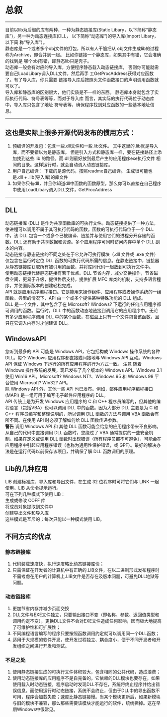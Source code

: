 # 总叙
***
目前以lib为后缀的库有两种，一种为静态链接库(Static 
Libary，以下简称“静态库”)，另一种为动态连接库(DLL，
以下简称“动态库”)的导入库(Import Libary，以下简
称“导入库”）。  
静态库是一个或者多个obj文件的打包，所以有人干脆把从
obj文件生成lib的过程称为Archive，即合并到一起。
比如你链接一个静态库，如果其中有错，它会准确的找到是
哪个obj有错，即静态lib只是壳子。  
动态库一般会有对应的导入库，方便程序静态载入动态链接库，
否则你可能就需要自己LoadLibary调入DLL文件，然后再手
工GetProcAddress获得对应函数了。有了导入库，你只需要
链接导入库后按照头文件函数接口的声明调用函数就可以了。  
导入库和静态库的区别很大，他们实质是不一样的东西。
静态库本身就包含了实际执行代码、符号表等等，而对于导入库
而言，其实际的执行代码位于动态库中，导入库只包含了地址
符号表等，确保程序找到对应函数的一些基本地址信息。
***
## 这也是实际上很多开源代码发布的惯用方式： 
1. 预编译的开发包：包含一些.dll文件和一些.lib文件。
其中这里的.lib就是导入库，而不要错以为是静态库。
但是引入方式和静态库一样，要在链接路径上添加找到这些.lib
的路径。而.dll则最好放到最后产生的应用程序exe执行文件
相同的目录。这样运行时，就会自动调入动态链接库。
2. 用户自己编译： 下载的是源代码，按照readme自己编译。
生成很可能也是.dll + .lib(导入库)的库文件 
3. 如果你只有dll，并且你知道dll中函数的函数原型，那么你可以直接在自己程序中使用LoadLibary调入DLL文件，GetProcAddress 
***
## DLL
动态链接库 (DLL) 是作为共享函数库的可执行文件。动态链接提供了一种方法，使进程可以调用不属于其可执行代码的函数。函数的可执行代码位于一个 DLL 中，该 DLL 包含一个或多个已被编译、链接并与使用它们的进程分开存储的函数。DLL 还有助于共享数据和资源。多个应用程序可同时访问内存中单个 DLL 副本的内容。  
动态链接与静态链接的不同之处在于它允许可执行模块（.dll 文件或 .exe 文件）仅包含在运行时定位 DLL 函数的可执行代码所需的信息。在静态链接中，链接器从静态链接库获取所有被引用的函数，并将库同代码一起放到可执行文件中。  
使用动态链接代替静态链接有若干优点。DLL 节省内存，减少交换操作，节省磁盘空间，更易于升级，提供售后支持，提供扩展 MFC 库类的机制，支持多语言程序，并使国际版本的创建轻松完成。  
API 就是应用程序编程接口。它是能用来操作组件、应用程序或者操作系统的一组函数。典型的情况下，API 由一个或多个提供某种特殊功能的 DLL 组成。  
DLL 是一个文件，其中包含了在 Microsoft? Windows? 下运行的任何应用程序都可调用的函数。运行时，DLL 中的函数动态地链接到调用它的应用程序中。无论有多少应用程序调用 DLL 中的某个函数，在磁盘上只有一个文件包含该函数，且只在它调入内存时才创建该 DLL。  
## WindowsAPI
您听到最多的 API 可能是 Windows API，它包括构成 Windows 操作系统的各种 DLL。每个 Windows 应用程序都直接或间接地与 Windows API 互动。Windows API 保证 Windows 下运行的所有应用程序的行为方式一致。
注意 随着 Windows 操作系统的发展，现已发布了几个版本的 Windows API。Windows 3.1 使用 Win16 API。Microsoft? Windows NT?、Windows 95 和 Windows 98 平台使用 Microsoft? Win32? API。  
除 Windows API 外，其他一些 API 也已发布。例如，邮件应用程序编程接口 (MAPI) 是一组可用于编写电子邮件应用程序的 DLL。  
API 传统上是为开发 Windows 应用程序的 C 和 C++ 程序员编写的，但其他的编程语言（包括VBA）也可以调用 DLL 中的函数。因为大部分 DLL 主要是为 C 和 C++ 程序员编写和整理说明的，所以调用 DLL 函数的方法与调用 VBA 函数会有所不同。在使用 API 时必须了解如何给 DLL 函数传递参数。  
__警告__ 调用 Windows API 和 其他 DLL 函数可能会给您的应用程序带来不良影响。从自己的代码中直接调用 DLL 函数时，您绕过了 VBA 通常提供的一些安全机制。如果在定义或调用 DLL 函数时出现错误（所有程序员都不可避免），可能会在应用程序中引起应用程序错误（也称为通用性保护错误，或 GPF）。最好的解决办法是在运行代码以前保存该项目，并确保了解 DLL 函数调用的原理。 
## Lib的几种应用
LIB 创建标准库、导入库和导出文件，在生成 32 位程序时可将它们与 LINK 一起使用。LIB 从命令提示运行。  
可在下列几种模式下使用 LIB：  
生成或修改 COFF 库  
将成员对象提取到文件中  
创建导出文件和导入库  
这些模式是互斥的；每次只能以一种模式使用 LIB。
## 不同方式的优点
### 静态链接库
1. 代码装载速度快，执行速度略比动态链接库快； 
2. 只需保证在开发者的计算机中有正确的.LIB文件，在以二进制形式发布程序时不需考虑在用户的计算机上.LIB文件是否存在及版本问题，可避免DLL地狱等问题。

### 动态链接库
1. 更加节省内存并减少页面交换
2. DLL文件与EXE文件独立，只要输出接口不变（即名称、参数、返回值类型和调用约定不变），更换DLL文件不会对EXE文件造成任何影响，因而极大地提高了可维护性和可扩展性；
3. 不同编程语言编写的程序只要按照函数调用约定就可以调用同一个DLL函数；
4. 适用于大规模的软件开发，使开发过程独立、耦合度小，便于不同开发者和开发组织之间进行开发和测试。

### 不足之处
1. 使用静态链接生成的可执行文件体积较大，包含相同的公共代码，造成浪费；
2. 使用动态链接库的应用程序不是自完备的，它依赖的DLL模块也要存在，如果使用载入时动态链接，程序启动时发现DLL不存在，系统将终止程序并给出错误信息。而使用运行时动态链接，系统不会终止，但由于DLL中的导出函数不可用，程序会加载失败；速度比静态链接慢。当某个模块更新后，如果新模块与旧的模块不兼容，那么那些需要该模块才能运行的软件，统统撕掉。这在早期Windows中很常见。

 